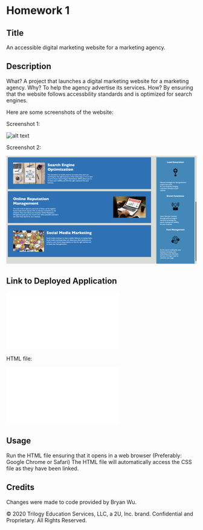 # Homework 1

## Title
An accessible digital marketing website for a marketing agency.

## Description 

What? A project that launches a digital marketing website for a marketing agency.
Why? To help the agency advertise its services.
How? By ensuring that the website follows accessbility standards and is optimized for search engines.

Here are some screenshots of the website:

Screenshot 1:

![alt text](Develop/assets/images/screenshot1.png)


Screenshot 2:

![alt text](Develop/assets/images/screenshot2.png)


## Link to Deployed Application

![alt text](A-Digital-Marketing-Code-Refactor/Develop/index.html)

HTML file:

![alt text](Develop/index.html)

## Usage 

Run the HTML file ensuring that it opens in a web browser (Preferably: Google Chrome or Safari)
The HTML file will automatically access the CSS file as they have been linked.


## Credits

Changes were made to code provided by Bryan Wu.


© 2020 Trilogy Education Services, LLC, a 2U, Inc. brand. Confidential and Proprietary. All Rights Reserved.
